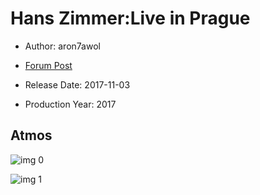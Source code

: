 # Hans Zimmer:Live in Prague

* Author: aron7awol

* [Forum Post](https://www.avsforum.com/threads/bass-eq-for-filtered-movies.2995212/post-56942058)

* Release Date: 2017-11-03
* Production Year: 2017

## Atmos

![img 0](https://i.imgur.com/URlcYOY.jpg)

![img 1](https://i.imgur.com/neFtTVT.png)

